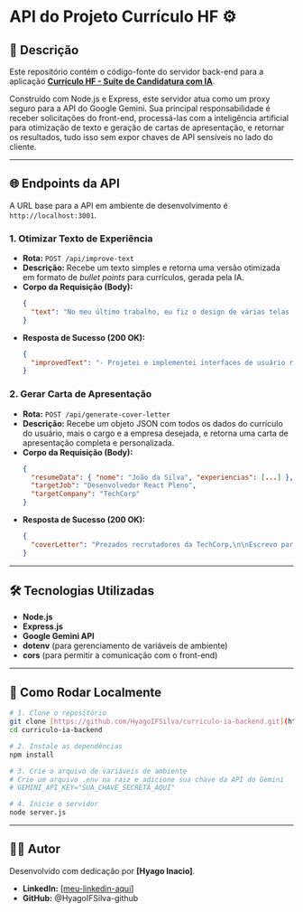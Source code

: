 # API do Projeto Currículo HF ⚙️

## 📄 Descrição

Este repositório contém o código-fonte do servidor back-end para a aplicação **[Currículo HF - Suíte de Candidatura com IA](https://github.com/HyagoIFSilva/curriculo-ia-frontend)**.

Construído com Node.js e Express, este servidor atua como um proxy seguro para a API do Google Gemini. Sua principal responsabilidade é receber solicitações do front-end, processá-las com a inteligência artificial para otimização de texto e geração de cartas de apresentação, e retornar os resultados, tudo isso sem expor chaves de API sensíveis no lado do cliente.

---

## 🌐 Endpoints da API

A URL base para a API em ambiente de desenvolvimento é `http://localhost:3001`.

### 1. Otimizar Texto de Experiência
-   **Rota:** `POST /api/improve-text`
-   **Descrição:** Recebe um texto simples e retorna uma versão otimizada em formato de *bullet points* para currículos, gerada pela IA.
-   **Corpo da Requisição (Body):**
    ```json
    {
      "text": "No meu último trabalho, eu fiz o design de várias telas e programei o front-end usando React."
    }
    ```
-   **Resposta de Sucesso (200 OK):**
    ```json
    {
      "improvedText": "- Projetei e implementei interfaces de usuário responsivas utilizando React.\n- Desenvolvi componentes reutilizáveis que aumentaram a produtividade do time.\n- Colaborei com a equipe de design para garantir a fidelidade visual das telas."
    }
    ```

### 2. Gerar Carta de Apresentação
-   **Rota:** `POST /api/generate-cover-letter`
-   **Descrição:** Recebe um objeto JSON com todos os dados do currículo do usuário, mais o cargo e a empresa desejada, e retorna uma carta de apresentação completa e personalizada.
-   **Corpo da Requisição (Body):**
    ```json
    {
      "resumeData": { "nome": "João da Silva", "experiencias": [...] },
      "targetJob": "Desenvolvedor React Pleno",
      "targetCompany": "TechCorp"
    }
    ```
-   **Resposta de Sucesso (200 OK):**
    ```json
    {
      "coverLetter": "Prezados recrutadores da TechCorp,\n\nEscrevo para expressar meu grande interesse na vaga de Desenvolvedor React Pleno..."
    }
    ```

---

## 🛠️ Tecnologias Utilizadas
-   **Node.js**
-   **Express.js**
-   **Google Gemini API**
-   **dotenv** (para gerenciamento de variáveis de ambiente)
-   **cors** (para permitir a comunicação com o front-end)

---

## 🚀 Como Rodar Localmente

```bash
# 1. Clone o repositório
git clone [https://github.com/HyagoIFSilva/curriculo-ia-backend.git](https://github.com/HyagoIFSilva/curriculo-ia-backend.git)
cd curriculo-ia-backend

# 2. Instale as dependências
npm install

# 3. Crie o arquivo de variáveis de ambiente
# Crie um arquivo .env na raiz e adicione sua chave da API do Gemini
# GEMINI_API_KEY="SUA_CHAVE_SECRETA_AQUI"

# 4. Inicie o servidor
node server.js
```

---

## 👨‍💻 Autor

Desenvolvido com dedicação por **[Hyago Inacio]**.

* **LinkedIn:** [[meu-linkedin-aqui](https://www.linkedin.com/in/hyagoinaciofarias/)]
* **GitHub:** @HyagoIFSilva-github